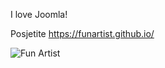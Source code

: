 I love Joomla!

Posjetite https://funartist.github.io/

![Fun Artist](https://funart.hr/images/2020/vaza1.jpg)
